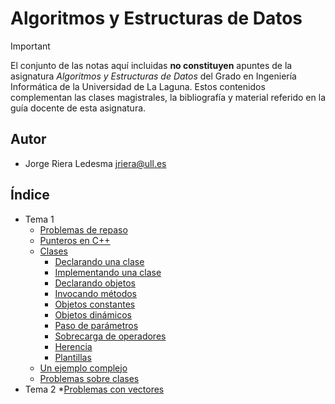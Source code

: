 # Algoritmos y Estructuras de Datos

> [!IMPORTANT]
El conjunto de las notas aquí incluidas **no constituyen** apuntes de la asignatura *Algoritmos y Estructuras de Datos* del Grado en Ingeniería Informática de la Universidad de La Laguna. Estos contenidos complementan las clases magistrales, la bibliografía y material referido en la guía docente de esta asignatura.

## Autor
- Jorge Riera Ledesma <jriera@ull.es>

## Índice

* Tema 1
  * [Problemas de repaso](problemas/Problemas1.md)
  * [Punteros en C++](Temario/Tema1/punteros/punteros.md)
  * [Clases](Temario/Tema1/clases/clases.md)
    * [Declarando una clase](Temario/Tema1/clases/definicion-de-clases.md)
    * [Implementando una clase](Temario/Tema1/clases/implementacion-de-clases.md)
    * [Declarando objetos](Temario/Tema1/clases/declarando-objetos.md)
    * [Invocando métodos](Temario/Tema1/clases/invocando-metodos.md)
    * [Objetos constantes](Temario/Tema1/clases/declarando-objetos-constantes.md)
    * [Objetos dinámicos](Temario/Tema1/clases/objetos-dinamicos.md)
    * [Paso de parámetros](Temario/Tema1/clases/paso-de-parametros.md)
    * [Sobrecarga de operadores](Temario/Tema1/clases/sobrecarga-de-operadores.md)
    * [Herencia](Temario/Tema1/clases/herencia.md)
    * [Plantillas](Temario/Tema1/clases/plantillas.md)
  * [Un ejemplo complejo](Temario/Tema1/un-ejemplo.md)
  * [Problemas sobre clases](problemas/Problemas2.md)
* Tema 2
  *[Problemas con vectores](Temario/Tema2/problema_vector.md)
  
